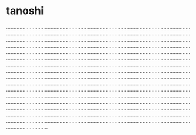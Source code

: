 # tanoshi
............................................................................................................................................................................................................................................................................................................................................................................................................................................................................................................................................................................................................................................................................................................................................................................................................................................................................................................................................................................................................................................................................................................................................................................................................................................................................................................................................................................................................................................................................................................................................................................................................................................................................................................................................................................................................................................................................................................................................................................................................................................................................................